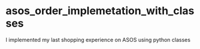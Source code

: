 # asos_order_implemetation_with_classes
I implemented my last shopping experience on ASOS using python classes
